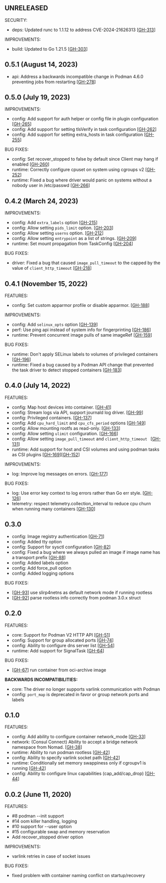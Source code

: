 ## UNRELEASED

SECURITY:

 * deps: Updated runc to 1.1.12 to address CVE-2024-21626313 [[GH-313](https://github.com/hashicorp/nomad-driver-podman/pull/313)]

IMPROVEMENTS:

 * build: Updated to Go 1.21.5 [[GH-303](https://github.com/hashicorp/nomad-driver-podman/pull/303)]

## 0.5.1 (August 14, 2023)

* api: Address a backwards incompatible change in Podman 4.6.0 preventing jobs from restarting [[GH-278](https://github.com/hashicorp/nomad-driver-podman/pull/278)]

## 0.5.0 (July 19, 2023)

IMPROVEMENTS:

* config: Add support for auth helper or config file in plugin configuration [[GH-265](https://github.com/hashicorp/nomad-driver-podman/pull/265)]
* config: Add support for setting tlsVerify in task configuration [[GH-262](https://github.com/hashicorp/nomad-driver-podman/pull/262)]
* config: Add support for setting extra_hosts in task configuration [[GH-255](https://github.com/hashicorp/nomad-driver-podman/pull/255)]

BUG FIXES:

* config: Set recover_stopped to false by default since Client may hang if enabled [[GH-260](https://github.com/hashicorp/nomad-driver-podman/pull/260)]
* runtime: Correctly configure cpuset on system using cgroups v2 [[GH-252](https://github.com/hashicorp/nomad-driver-podman/pull/252)]
* runtime: Fixed a bug where driver would panic on systems without a nobody user in /etc/passwd [[GH-266](https://github.com/hashicorp/nomad-driver-podman/pull/266)]

## 0.4.2 (March 24, 2023)

IMPROVEMENTS:

* config: Add `extra_labels` option [[GH-215](https://github.com/hashicorp/nomad-driver-podman/pull/215)]
* config: Allow setting `pids_limit` option. [[GH-203](https://github.com/hashicorp/nomad-driver-podman/pull/203)]
* config: Allow setting `userns` option. [[GH-212](https://github.com/hashicorp/nomad-driver-podman/pull/212)]
* config: Allow setting `entrypoint` as a list of strings. [[GH-209](https://github.com/hashicorp/nomad-driver-podman/pull/209)]
* runtime: Set mount propagation from TaskConfig [[GH-204](https://github.com/hashicorp/nomad-driver-podman/pull/204)]

BUG FIXES:

* driver: Fixed a bug that caused `image_pull_timeout` to the capped by the value of `client_http_timeout` [[GH-218](https://github.com/hashicorp/nomad-driver-podman/pull/218)]

## 0.4.1 (November 15, 2022)

FEATURES:

* config: Set custom apparmor profile or disable apparmor. [[GH-188](https://github.com/hashicorp/nomad-driver-podman/pull/188)]

IMPROVEMENTS:

* config: Add `selinux_opts` option [[GH-139](https://github.com/hashicorp/nomad-driver-podman/pull/139)]
* perf: Use ping api instead of system info for fingerprinting [[GH-186](https://github.com/hashicorp/nomad-driver-podman/pull/186)]
* runtime: Prevent concurrent image pulls of same imageRef [[GH-159](https://github.com/hashicorp/nomad-driver-podman/pull/159)]

BUG FIXES:

* runtime: Don't apply SELinux labels to volumes of privileged containers [[GH-196](https://github.com/hashicorp/nomad-driver-podman/pull/196)]
* runtime: Fixed a bug caused by a Podman API change that prevented the task driver to detect stopped containers [[GH-183](https://github.com/hashicorp/nomad-driver-podman/pull/183)]

## 0.4.0 (July 14, 2022)

FEATURES:

* config: Map host devices into container. [[GH-41](https://github.com/hashicorp/nomad-driver-podman/pull/41)]
* config: Stream logs via API, support journald log driver. [[GH-99](https://github.com/hashicorp/nomad-driver-podman/pull/99)]
* config: Privileged containers. [[GH-137](https://github.com/hashicorp/nomad-driver-podman/pull/137)]
* config: Add `cpu_hard_limit` and `cpu_cfs_period` options [[GH-149](https://github.com/hashicorp/nomad-driver-podman/pull/149)]
* config: Allow mounting rootfs as read-only. [[GH-133](https://github.com/hashicorp/nomad-driver-podman/pull/133)]
* config: Allow setting `ulimit` configuration. [[GH-166](https://github.com/hashicorp/nomad-driver-podman/pull/166)]
* config: Allow setting `image_pull_timeout` and `client_http_timeout ` [[GH-131](https://github.com/hashicorp/nomad-driver-podman/pull/131)]
* runtime: Add support for host and CSI volumes and using podman tasks as CSI plugins [[GH-169](https://github.com/hashicorp/nomad-driver-podman/pull/169)][[GH-152](https://github.com/hashicorp/nomad-driver-podman/pull/152)]

IMPROVEMENTS:

* log: Improve log messages on errors. [[GH-177](https://github.com/hashicorp/nomad-driver-podman/pull/177)]

BUG FIXES:

* log: Use error key context to log errors rather than Go err style. [[GH-126](https://github.com/hashicorp/nomad-driver-podman/pull/126)]
* telemetry: respect telemetry.collection_interval to reduce cpu churn when running many containers [[GH-130](https://github.com/hashicorp/nomad-driver-podman/pull/130)]

## 0.3.0

* config: Image registry authentication [[GH-71](https://github.com/hashicorp/nomad-driver-podman/issues/71)]
* config: Added tty option
* config: Support for sysctl configuration [[GH-82](https://github.com/hashicorp/nomad-driver-podman/issues/82)]
* config: Fixed a bug where we always pulled an image if image name has a transport prefix [[GH-88](https://github.com/hashicorp/nomad-driver-podman/pull/88)]
* config: Added labels option
* config: Add force_pull option
* config: Added logging options

BUG FIXES:
* [[GH-93](https://github.com/hashicorp/nomad-driver-podman/issues/93)] use slirp4netns as default network mode if running rootless
* [[GH-92](https://github.com/hashicorp/nomad-driver-podman/issues/92)] parse rootless info correctly from podman 3.0.x struct

## 0.2.0

FEATURES:

* core: Support for Podman V2 HTTP API [[GH-51](https://github.com/hashicorp/nomad-driver-podman/issues/51)]
* config: Support for group allocated ports [[GH-74](https://github.com/hashicorp/nomad-driver-podman/issues/74)]
* config:  Ability to configure dns server list [[GH-54](https://github.com/hashicorp/nomad-driver-podman/issues/54)]
* runtime:  Add support for SignalTask [[GH-64](https://github.com/hashicorp/nomad-driver-podman/issues/64)]

BUG FIXES:

* [[GH-67](https://github.com/hashicorp/nomad-driver-podman/issues/67)] run container from oci-archive image


__BACKWARDS INCOMPATIBILITIES:__

* core: The driver no longer supports varlink communication with Podman
* config: `port_map` is deprecated in favor or group network ports and labels

## 0.1.0

FEATURES:

* config: Add ability to configure container network_mode [[GH-33](https://github.com/hashicorp/nomad-driver-podman/issues/33)]
* network: (Consul Connect) Ability to accept a bridge network namespace from Nomad. [[GH-38](https://github.com/hashicorp/nomad-driver-podman/issues/38)]
* runtime: Ability to run podman rootless [[GH-42](https://github.com/hashicorp/nomad-driver-podman/issues/42)]
* config: Ability to specify varlink socket path [[GH-42](https://github.com/hashicorp/nomad-driver-podman/issues/42)]
* runtime: Conditionally set memory swappiness only if cgroupv1 is running [[GH-42](https://github.com/hashicorp/nomad-driver-podman/issues/42)]
* config: Ability to configure linux capabilities (cap_add/cap_drop) [[GH-44](https://github.com/hashicorp/nomad-driver-podman/issues/44)]

## 0.0.2 (June 11, 2020)

FEATURES:

* #8 podman --init support
* #14 oom killer handling, logging
* #10 support for --user option
* #15 configurable swap and memory reservation
* Add recover_stopped driver option

IMPROVEMENTS:

* varlink retries in case of socket issues

BUG FIXES:

* fixed problem with container naming conflict on startup/recovery
